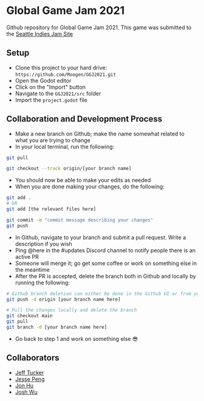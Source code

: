# Global Game Jam 2021

Github repository for Global Game Jam 2021. This game was submitted to the [Seattle Indies Jam Site](https://globalgamejam.org/2021/jam-sites/seattle-indies)

## Setup

- Clone this project to your hard drive: `https://github.com/Moogen/GGJ2021.git`
- Open the Godot editor
- Click on the "Import" button
- Navigate to the `GGJ2021/src` folder
- Import the `project.godot` file

## Collaboration and Development Process

- Make a new branch on Github; make the name somewhat related to what you are trying to change
- In your local terminal, run the following:

```bash
git pull

git checkout --track origin/[your branch name]
```

- You should now be able to make your edits as needed
- When you are done making your changes, do the following:

```bash
git add .
# OR
git add [the relevant files here]

git commit -m "commit message describing your changes"
git push
```

- In Github, navigate to your branch and submit a pull request. Write a description if you wish
- Ping @here in the #updates Discord channel to notify people there is an active PR
- Someone will merge it; go get some coffee or work on something else in the meantime
- After the PR is accepted, delete the branch both in Github and locally by running the following:

```bash
# Github branch deletion can either be done in the Github UI or from your terminal
git push -d origin [your branch name here]

# Pull the changes locally and delete the branch
git checkout main
git pull
git branch -d [your branch name here]
```

- Go back to step 1 and work on something else :sunglasses:

## Collaborators

- [Jeff Tucker](https://github.com/jeffman323)
- [Jesse Peng](https://github.com/jessepinwheel)
- [Jon Hu](https://github.com/stitchless)
- [Josh Wu](https://github.com/moogen)
